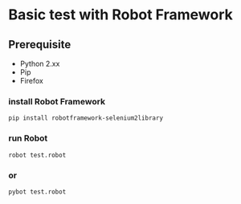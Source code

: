 # Basic test with Robot Framework

## Prerequisite
* Python 2.xx
* Pip
* Firefox 


### install **Robot Framework**
```
pip install robotframework-selenium2library
```

### run **Robot**

```
robot test.robot 
```
### or
```
pybot test.robot
```
